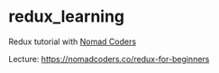 # redux_learning

Redux tutorial with [Nomad Coders](https://nomadcoders.co)

Lecture: <https://nomadcoders.co/redux-for-beginners>
